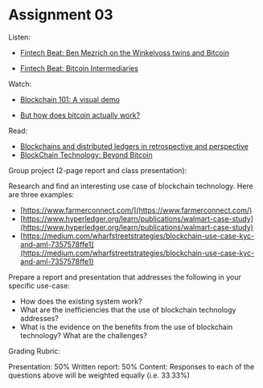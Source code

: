 # Assignment 03


Listen:

- [Fintech Beat: Ben Mezrich on the Winkelvoss twins and Bitcoin](https://podcasts.apple.com/us/podcast/fintech-beat/id1466867273?i=1000506581932)

 - [Fintech Beat: Bitcoin Intermediaries](https://podcasts.apple.com/us/podcast/fintech-beat/id1466867273?i=1000463893464)

Watch:

- [Blockchain 101: A visual demo](https://www.youtube.com/watch?v=_160oMzblY8)

- [But how does bitcoin actually work?](https://www.youtube.com/watch?v=bBC-nXj3Ng4)

Read:

- [Blockchains and distributed ledgers in retrospective and perspective](https://github.com/FinTech-Innovations/4910/tree/main/Assignments/03/10-1108_JRF-02-2017-0035.pdf)
- [BlockChain Technology: Beyond Bitcoin](https://github.com/FinTech-Innovations/4910/tree/main/Assignments/03/AIR-2016-Blockchain.pdf)


Group project (2-page report and class presentation): 

Research and find an interesting use case of blockchain technology.  Here are three examples:

- 	[https://www.farmerconnect.com/](https://www.farmerconnect.com/)
- 	[https://www.hyperledger.org/learn/publications/walmart-case-study](https://www.hyperledger.org/learn/publications/walmart-case-study)
-  [https://medium.com/wharfstreetstrategies/blockchain-use-case-kyc-and-aml-7357578ffe1](https://medium.com/wharfstreetstrategies/blockchain-use-case-kyc-and-aml-7357578ffe1)

Prepare a report and presentation that addresses the following in your specific use-case:

-  How does the existing system work?
-  What are the inefficiencies that the use of blockchain technology addresses?
-  What is the evidence on the benefits from the use of blockchain technology? What are the challenges?

Grading Rubric:

Presentation: 50%
Written report: 50%
Content: Responses to each of the questions above will be weighted equally (i.e. 33.33%)
